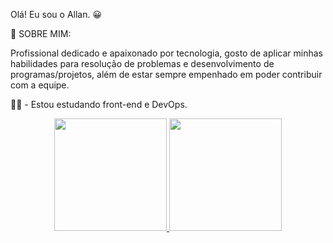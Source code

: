 Olá! Eu sou o Allan. 😀


🚀 SOBRE MIM:

Profissional dedicado e apaixonado por
tecnologia, gosto de aplicar minhas habilidades
para resolução de problemas e desenvolvimento
de programas/projetos, além de estar sempre
empenhado em poder contribuir com a equipe.

👩‍💻 - Estou estudando front-end e DevOps.


<div align="center">
  <a href="https://github.com/AllanLps">
  <img height="180em" src="https://github-readme-stats.vercel.app/api?username=allanlopes&show_icons=true&theme=dark&include_all_commits=true&count_private=true"/>
  <img height="180em" src="https://github-readme-stats.vercel.app/api/top-langs/?username=allanlopes&layout=compact&langs_count=7&theme=dark"/>
</div>
